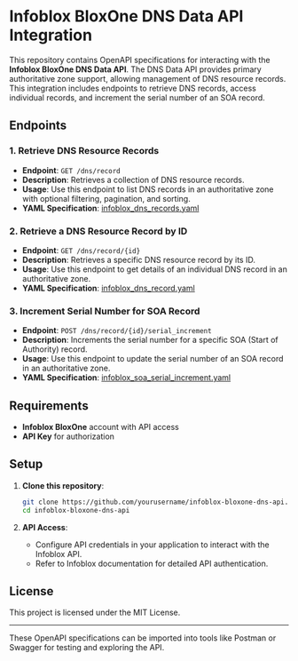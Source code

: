 # Infoblox BloxOne DNS Data API Integration

This repository contains OpenAPI specifications for interacting with the **Infoblox BloxOne DNS Data API**. The DNS Data API provides primary authoritative zone support, allowing management of DNS resource records. This integration includes endpoints to retrieve DNS records, access individual records, and increment the serial number of an SOA record.

## Endpoints

### 1. Retrieve DNS Resource Records
- **Endpoint**: `GET /dns/record`
- **Description**: Retrieves a collection of DNS resource records.
- **Usage**: Use this endpoint to list DNS records in an authoritative zone with optional filtering, pagination, and sorting.
- **YAML Specification**: [infoblox_dns_records.yaml](./infoblox_dns_records.yaml)

### 2. Retrieve a DNS Resource Record by ID
- **Endpoint**: `GET /dns/record/{id}`
- **Description**: Retrieves a specific DNS resource record by its ID.
- **Usage**: Use this endpoint to get details of an individual DNS record in an authoritative zone.
- **YAML Specification**: [infoblox_dns_record.yaml](./infoblox_dns_record.yaml)

### 3. Increment Serial Number for SOA Record
- **Endpoint**: `POST /dns/record/{id}/serial_increment`
- **Description**: Increments the serial number for a specific SOA (Start of Authority) record.
- **Usage**: Use this endpoint to update the serial number of an SOA record in an authoritative zone.
- **YAML Specification**: [infoblox_soa_serial_increment.yaml](./infoblox_soa_serial_increment.yaml)

## Requirements

- **Infoblox BloxOne** account with API access
- **API Key** for authorization

## Setup

1. **Clone this repository**:
   ```bash
   git clone https://github.com/yourusername/infoblox-bloxone-dns-api.git
   cd infoblox-bloxone-dns-api
   ```

2. **API Access**:
   - Configure API credentials in your application to interact with the Infoblox API.
   - Refer to Infoblox documentation for detailed API authentication.

## License

This project is licensed under the MIT License.

---

These OpenAPI specifications can be imported into tools like Postman or Swagger for testing and exploring the API.

